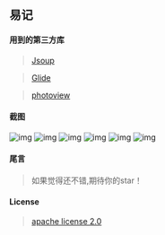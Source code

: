 ## 易记

#### 用到的第三方库

> [Jsoup](https://jsoup.org/download)

> [Glide](https://github.com/bumptech/glide)

> [photoview](https://github.com/bm-x/PhotoView)

#### 截图

![img](http://image.coolapk.com/apk_image/2020/0127/11/4aa161eadbaacd443e2bdb8c7fe06a1a-222217-o_1dviiaapoa3e16kac5obu416qns-uid-1060434@1080x2340.jpg.t.jpg)
![img](http://image.coolapk.com/apk_image/2020/0127/11/b934cfaf0b3f37754f3105b4192c8452-222217-o_1dviibdh11qa11tnfbe81ft71f7k12-uid-1060434@1080x2340.jpg.t.jpg)
![img](http://image.coolapk.com/apk_image/2020/0127/11/a38f469cce55d27736b3da531b2b9b78-222217-1da33f703d9a116dc687f6286b0de3b5-uid-1060434@1080x2340.jpg.t.jpg)
![img](http://image.coolapk.com/apk_image/2020/0127/11/f616ef83a0dee3f08ee8d25dc418517a-222217-o_1dviicj4m143dupo1jlb1hq88ve1g-uid-1060434@1080x2340.jpg.t.jpg)
![img](http://image.coolapk.com/apk_image/2020/0127/11/7f65079eaadc25d741a58fa0f90924c6-222217-o_1dviicsc8134e1l9h17pcld1nnr1m-uid-1060434@1080x2340.jpg.t.jpg)
![img](http://image.coolapk.com/apk_image/2020/0127/11/431122a5b12d5fd5b01473ee47bb750e-222217-o_1dviid3np17e6adkpsp1r4fe6v1s-uid-1060434@1080x2340.jpg.t.jpg)

#### 尾言

> 如果觉得还不错,期待你的star！

#### License

> [apache license 2.0](https://github.com/ymkiux/esnbook/blob/master/LICENSE)